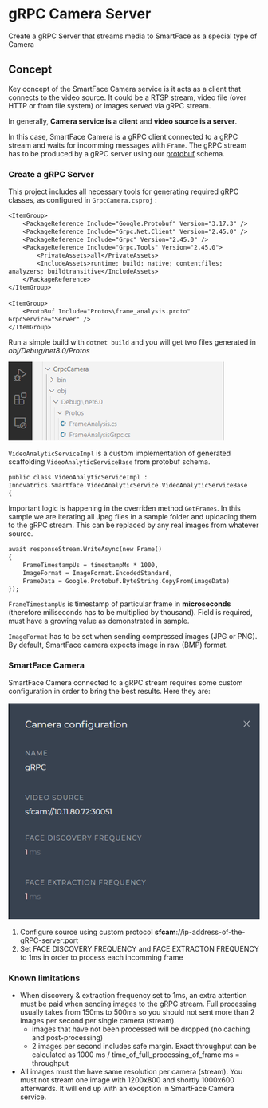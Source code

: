 # gRPC Camera Server
Create a gRPC Server that streams media to SmartFace as a special type of Camera

## Concept
Key concept of the SmartFace Camera service is it acts as a client that connects to the video source. It could be a RTSP stream, video file (over HTTP or from file system) or images served via gRPC stream. 

In generally, **Camera service is a client** and **video source is a server**.

In this case, SmartFace Camera is a gRPC client connected to a gRPC stream and waits for incomming messages with `Frame`. The gRPC stream has to be produced by a gRPC server using our <a href="protos/frame_analysis.proto" >protobuf</a> schema.

### Create a gRPC Server
This project includes all necessary tools for generating required gRPC classes, as configured in `GrpcCamera.csproj` :

```
<ItemGroup>
    <PackageReference Include="Google.Protobuf" Version="3.17.3" />
    <PackageReference Include="Grpc.Net.Client" Version="2.45.0" />
    <PackageReference Include="Grpc" Version="2.45.0" />
    <PackageReference Include="Grpc.Tools" Version="2.45.0">
        <PrivateAssets>all</PrivateAssets>
        <IncludeAssets>runtime; build; native; contentfiles; analyzers; buildtransitive</IncludeAssets>
    </PackageReference>
</ItemGroup>

<ItemGroup>
    <ProtoBuf Include="Protos\frame_analysis.proto" GrpcService="Server" />
</ItemGroup>
```

Run a simple build with  `dotnet build` and you will get two files generated in *obj/Debug/net8.0/Protos* 

![FrameAnalysis classes](/assets/GrpcCamera/proto-classes.png)

`VideoAnalyticServiceImpl` is a custom implementation of generated scaffolding `VideoAnalyticServiceBase` from protobuf schema.

```
public class VideoAnalyticServiceImpl : Innovatrics.Smartface.VideoAnalyticService.VideoAnalyticServiceBase
{
```

Important logic is happening in the overriden method `GetFrames`. In this sample we are iterating all Jpeg files in a sample folder and uploading them to the gRPC stream. This can be replaced by any real images from whatever source.

```
await responseStream.WriteAsync(new Frame()
{
    FrameTimestampUs = timestampMs * 1000,
    ImageFormat = ImageFormat.EncodedStandard,
    FrameData = Google.Protobuf.ByteString.CopyFrom(imageData)
});
```

`FrameTimestampUs` is timestamp of particular frame in **microseconds** (therefore miliseconds has to be multiplied by thousand). Field is required, must have a growing value as demonstrated in sample.

`ImageFormat` has to be set when sending compressed images (JPG or PNG). By default, SmartFace camera expects image in raw (BMP) format.


### SmartFace Camera
SmartFace Camera connected to a gRPC stream requires some custom configuration in order to bring the best results. Here they are:

![SmartFace Camera config](/assets/GrpcCamera/camera-config.png)

1. Configure source using custom protocol **sfcam**://ip-address-of-the-gRPC-server:port 
2. Set FACE DISCOVERY FREQUENCY and FACE EXTRACTON FREQUENCY to 1ms in order to process each incomming frame

### Known limitations
- When discovery & extraction frequency set to 1ms, an extra attention must be paid when sending images to the gRPC stream. Full processing usually takes from 150ms to 500ms so you should not sent more than 2 images per second per single camera (stream).
  - images that have not been processed will be dropped (no caching and post-processing)
  - 2 images per second includes safe margin. Exact throughput can be calculated as 1000 ms / time_of_full_processing_of_frame ms = throughput
- All images must the have same resolution per camera (stream). You must not stream one image with 1200x800 and shortly 1000x600 afterwards. It will end up with an exception in SmartFace Camera service.